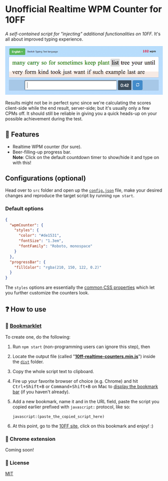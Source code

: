 # Unofficial Realtime WPM Counter for 10FF
*A self-contained script for "injecting" additional functionalities on 10FF.*
It's all about improved typing experience.

![Screenshot 1](/src/assets/images/scrshot_01.png "Showing WPM counter at top right corner.")

Results might not be in perfect sync since we're calculating the scores client-side while the end result, server-side; but it's usually only a few CPMs off. It should still be reliable in giving you a quick heads-up on your possible achievement during the test.

## 🌟 Features
- Realtime WPM counter (for sure).
- Beer-filling-up progress bar.  
    **Note**: Click on the default countdown timer to show/hide it and type on with this!

## Configurations (optional)
Head over to `src` folder and open up the [`config.json`](/src/config.json) file, make your desired changes and reproduce the target script by running `npm start`.

### Default options
```json
{
  "wpmCounter": {
    "styles": {
      "color": "#de1531",
      "fontSize": "1.3em",
      "fontFamily": "Roboto, monospace"
    }
  },
  "progressBar": {
    "fillColor": "rgba(210, 150, 122, 0.2)"
  }
}
```
The `styles` options are essentially the [common CSS properties][link-css-prop] which let you further customize the counters look.

## ❓ How to use
### 🔖 [Bookmarklet](https://en.wikipedia.org/wiki/Bookmarklet)
To create one, do the following:
1. Run `npm start` (non-programming users can ignore this step), then
1. Locate the output file (called "[**10ff-realtime-counters.min.js**][script-file]") inside the [`dist`](/dist/) folder.
1. Copy the whole script text to clipboard.
1. Fire up your favorite browser of choice (e.g. Chrome) and hit <kbd>Ctrl+Shift+B</kbd> or <kbd>Command+Shift+B</kbd> on Mac to [display the bookmark bar][bookmark] (if you haven't already).
1. Add a new bookmark, name it and in the URL field, paste the script you copied earlier prefixed with `javascript:` protocol, like so:

    ```
    javascript:(paste_the_copied_script_here)
    ```

1. At this point, go to the [10FF site][10ff], click on this bookmark and enjoy! :)

### 🚀 Chrome extension
Coming soon!

### 📜 License
[MIT](/LICENSE)

[10ff]: https://10fastfingers.com/
[bookmark]: https://support.google.com/chrome/answer/188842?co=GENIE.Platform%3DDesktop&hl=en
[script-file]: /dist/10ff-realtime-counters.min.js
[link-css-prop]: https://developer.mozilla.org/en-US/docs/Web/CSS/CSS_Properties_Reference